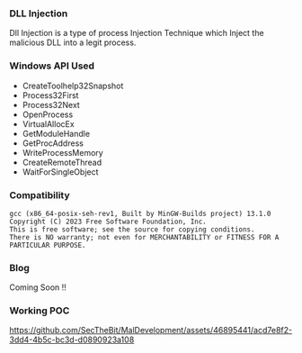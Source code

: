 ### DLL Injection

Dll Injection is a type of process Injection Technique which Inject the malicious DLL into a legit process.


### Windows API Used

- CreateToolhelp32Snapshot
- Process32First
- Process32Next
- OpenProcess
- VirtualAllocEx
- GetModuleHandle
- GetProcAddress
- WriteProcessMemory
- CreateRemoteThread
- WaitForSingleObject

### Compatibility
```
gcc (x86_64-posix-seh-rev1, Built by MinGW-Builds project) 13.1.0             
Copyright (C) 2023 Free Software Foundation, Inc. 
This is free software; see the source for copying conditions. 
There is NO warranty; not even for MERCHANTABILITY or FITNESS FOR A PARTICULAR PURPOSE. 
```

### Blog

Coming Soon !!

### Working POC




https://github.com/SecTheBit/MalDevelopment/assets/46895441/acd7e8f2-3dd4-4b5c-bc3d-d0890923a108


